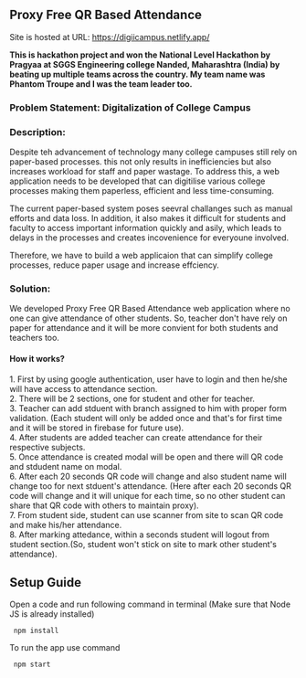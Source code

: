 
<h2> Proxy Free QR Based Attendance </h3>

Site is hosted at URL: https://digiicampus.netlify.app/
<br/>

<strong>This is hackathon project and won the National Level Hackathon by Pragyaa at SGGS Engineering college Nanded, Maharashtra (India) by beating up multiple teams across the country. My team name was Phantom Troupe and I was the team leader too. </strong>

<h3>Problem Statement: Digitalization of College Campus</h3>

<h3>Description: </h3>

Despite teh advancement of technology many college campuses still rely on paper-based processes. this not only results in inefficiencies but also increases workload for staff and paper wastage. To address this, a web application needs to be developed that can digitilise various college processes making them paperless, efficient and less time-consuming.

The current paper-based system poses seevral challanges such as manual efforts and data loss. In addition, it also makes it difficult for students and faculty to access important information quickly and asily, which leads to delays in the processes and creates incovenience for everyoune involved. 

Therefore, we have to build a web applicaion that can simplify college processes, reduce paper usage and increase effciency.

<h3>Solution: </h3>

We developed Proxy Free QR Based Attendance web application where no one can give attendance of other students. So, teacher don't have rely on paper for attendance and it will be more convient for both students and teachers too.

<h4>How it works? </h4>
1. First by using google authentication, user have to login and then he/she will have access to attendance section. <br/>
2. There will be 2 sections, one for student and other for teacher. <br/>
3. Teacher can add stduent with branch assigned to him with proper form validation. (Each student will only be added once and that's for first time and it will be stored in firebase for future use). <br/>
4. After students are added teacher can create attendance for their respective subjects. <br/>
5. Once attendance is created modal will be open and there will QR code and stdudent name on modal. <br/>
6. After each 20 seconds QR code will change and also student name will change too for next stduent's attendance. (Here after each 20 seconds QR code will change and it will unique for each time, so no other student can share that QR code with others to maintain proxy). <br/>
7. From student side, student can use scanner from site to scan QR code and make his/her attendance.  <br/>
8. After marking attedance, within a seconds student will logout from student section.(So, student won't stick on site to mark other student's attendance). <br/>


<h2> Setup Guide </h2>

Open a code and run following command in terminal (Make sure that Node JS is already installed)

<code> npm install </code>

To run the app use command

<code> npm start </code>


